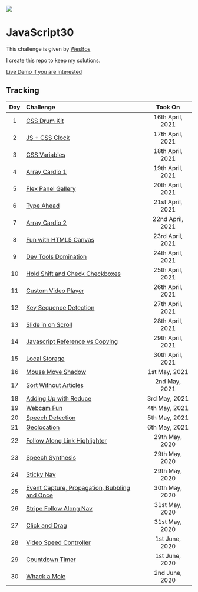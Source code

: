 ![](https://javascript30.com/images/JS3-social-share.png)

# JavaScript30

This challenge is given by [WesBos](https://github.com/wesbos 'Github Profile')

I create this repo to keep my solutions.

[Live Demo if you are interested](https://halmesn.github.io/Javascript30/)

## Tracking

| Day | Challenge                                           |     Took On      |
| :-: | :-------------------------------------------------- | :--------------: |
|  1  | [CSS Drum Kit][1]                                   | 16th April, 2021 |
|  2  | [JS + CSS Clock][2]                                 | 17th April, 2021 |
|  3  | [CSS Variables][3]                                  | 18th April, 2021 |
|  4  | [Array Cardio 1][4]                                 | 19th April, 2021 |
|  5  | [Flex Panel Gallery][5]                             | 20th April, 2021 |
|  6  | [Type Ahead][6]                                     | 21st April, 2021 |
|  7  | [Array Cardio 2][7]                                 | 22nd April, 2021 |
|  8  | [Fun with HTML5 Canvas][8]                          | 23rd April, 2021 |
|  9  | [Dev Tools Domination][9]                           | 24th April, 2021 |
| 10  | [Hold Shift and Check Checkboxes][10]               | 25th April, 2021 |
| 11  | [Custom Video Player][11]                           | 26th April, 2021 |
| 12  | [Key Sequence Detection][12]                        | 27th April, 2021 |
| 13  | [Slide in on Scroll][13]                            | 28th April, 2021 |
| 14  | [Javascript Reference vs Copying][14]               | 29th April, 2021 |
| 15  | [Local Storage][15]                                 | 30th April, 2021 |
| 16  | [Mouse Move Shadow][16]                             |  1st May, 2021   |
| 17  | [Sort Without Articles][17]                         |  2nd May, 2021   |
| 18  | [Adding Up with Reduce][18]                         |  3rd May, 2021   |
| 19  | [Webcam Fun][19]                                    |  4th May, 2021   |
| 20  | [Speech Detection][20]                              |  5th May, 2021   |
| 21  | [Geolocation][21]                                   |  6th May, 2021  |
| 22  | [Follow Along Link Highlighter][22]                 |  29th May, 2020  |
| 23  | [Speech Synthesis][23]                              |  29th May, 2020  |
| 24  | [Sticky Nav][24]                                    |  29th May, 2020  |
| 25  | [Event Capture, Propagation, Bubbling and Once][25] |  30th May, 2020  |
| 26  | [Stripe Follow Along Nav][26]                       |  31st May, 2020  |
| 27  | [Click and Drag][27]                                |  31st May, 2020  |
| 28  | [Video Speed Controller][28]                        |  1st June, 2020  |
| 29  | [Countdown Timer][29]                               |  1st June, 2020  |
| 30  | [Whack a Mole][30]                                  |  2nd June, 2020  |

[1]: challenges/01-js-drum-kit/
[2]: challenges/02-js-css-clock/
[3]: challenges/03-css-variables/
[4]: challenges/04-array-cardio-day-1/
[5]: challenges/05-flex-panel-gallery/
[6]: challenges/06-type-ahead/
[7]: challenges/07-array-cardio-day-2/
[8]: challenges/08-fun-wth-html5-canvas/
[9]: challenges/09-dev-tools-domination/
[10]: challenges/10-hold-shift-and-check-checkboxes/
[11]: challenges/11-custom-video-player/
[12]: challenges/12-key-sequence-detection/
[13]: challenges/13-slide-in-on-scroll/
[14]: challenges/14-js-references-vs-copying/
[15]: challenges/15-local-storage/
[16]: challenges/16-mouse-move-shadow/
[17]: challenges/17-sort-without-articles/
[18]: challenges/18-add-with-reduce/
[19]: challenges/19-webcam-fun/
[20]: challenges/20-speech-detection/
[21]: challenges/21-geolocation/
[22]: challenges/22-follow-along-links/
[23]: challenges/23-speech-synthesis/
[24]: challenges/24-sticky-nav/
[25]: challenges/25-event-capture/
[26]: challenges/26-follow-along-nav/
[27]: challenges/27-click-drag-scroll/
[28]: challenges/28-video-speed-controller/
[29]: challenges/29-countdown-timer/
[30]: challenges/30-whack-a-mole/
